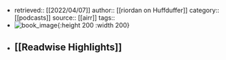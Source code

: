 - retrieved:: [[2022/04/07]]
  author:: [[riordan on Huffduffer]]
  category:: [[podcasts]]
  source:: [[airr]]
  tags::
- ![book_image](https://huffduffer.com/images/podcast.jpg){:height 200 :width 200}
- ## [[Readwise Highlights]]